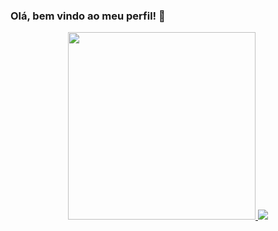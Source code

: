 ### Olá, bem vindo ao meu perfil! 👋

<div align="center">
  <a href="https://github.com/nixcodedev">
  <img width="300em" src="https://github-readme-stats.vercel.app/api?username=nixcodedev&show_icons=true&theme=dark&include_all_commits=true&count_private=true"/>
  <img wodth="400em" src="https://github-readme-stats.vercel.app/api/top-langs/?username=nixcodedev&layout=compact&langs_count=7&theme=dark"/>
</div>



<!--
**nixcodedev/nixcodedev** is a ✨ _special_ ✨ repository because its `README.md` (this file) appears on your GitHub profile.

Here are some ideas to get you started:

- 🔭 I’m currently working on ...
- 🌱 I’m currently learning ...
- 👯 I’m looking to collaborate on ...
- 🤔 I’m looking for help with ...
- 💬 Ask me about ...
- 📫 How to reach me: ...
- 😄 Pronouns: ...
- ⚡ Fun fact: ...
-->
